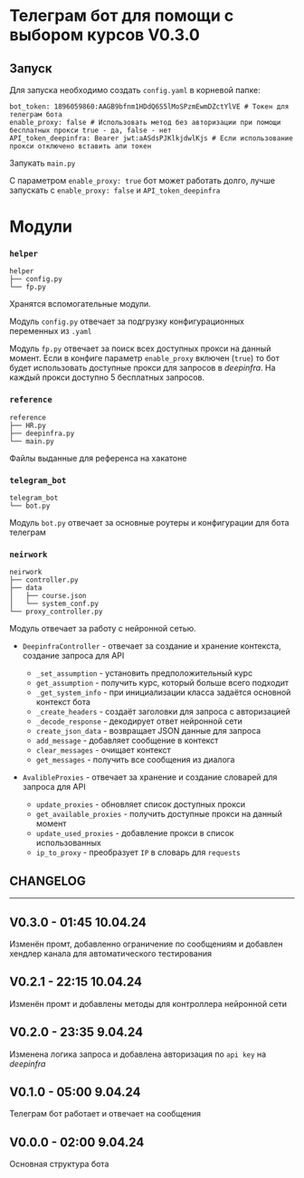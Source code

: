 # Телеграм бот для помощи с выбором курсов V0.3.0
## Запуск
Для запуска необходимо создать `config.yaml` в корневой папке:
```
bot_token: 1896059860:AAGB9bfnm1HDdQ6S5lMoSPzmEwmDZctYlVE # Токен для телеграм бота
enable_proxy: false # Использовать метод без авторизации при помощи бесплатных прокси true - да, false - нет
API_token_deepinfra: Bearer jwt:aASdsPJKlkjdwlKjs # Если использование прокси отключено вставить апи токен
```
Запукать `main.py`

С параметром `enable_proxy: true` бот может работать долго, 
лучше запускать с `enable_proxy: false` и `API_token_deepinfra`


# Модули
### `helper`
```
helper
├── config.py
└── fp.py
```
Хранятся вспомогательные модули.

Модуль `config.py` отвечает за подгрузку конфигурационных переменных из `.yaml`

Модуль `fp.py` отвечает за поиск всех доступных прокси на данный момент. 
Если в конфиге параметр `enable_proxy` включен (`true`) то бот будет использовать доступные прокси для запросов в *deepinfra*. 
На каждый прокси доступно 5 бесплатных запросов.
### `reference`
```
reference
├── HR.py
├── deepinfra.py
└── main.py
```
Файлы выданные для референса на хакатоне
### `telegram_bot`
```
telegram_bot
└── bot.py
```
Модуль `bot.py` отвечает за основные роутеры и конфигурации для бота телеграм
### `neirwork`
```
neirwork
├── controller.py
├── data
│   ├── course.json
│   └── system_conf.py
└── proxy_controller.py
```
Модуль отвечает за работу с нейронной сетью.

 - `DeepinfraController` - отвечает за создание и хранение контекста, создание запроса для API
   - `_set_assumption` - установить предположительный курс
   - `get_assumption` - получить курс, который больше всего подходит
   - `_get_system_info` - при инициализации класса задаётся основной контекст бота
   - `_create_headers` - создаёт заголовки для запроса с авторизацией
   - `_decode_response` - декодирует ответ нейронной сети
   - `create_json_data` - возвращает JSON данные для запроса
   - `add_message` - добавляет сообщение в контекст
   - `clear_messages` - очищает контекст
   - `get_messages` - получить все сообщения из диалога


 - `AvalibleProxies` - отвечает за хранение и создание словарей для запроса для API
   - `update_proxies` - обновляет список доступных прокси
   - `get_available_proxies` - получить доступные прокси на данный момент
   - `update_used_proxies` - добавление прокси в список использованных
   - `ip_to_proxy` - преобразует `IP` в словарь для `requests`

## CHANGELOG

---

## V0.3.0 - 01:45 10.04.24
Изменён промт, добавленно ограничение по сообщениям и добавлен хендлер канала для автоматического тестирования

## V0.2.1 - 22:15 10.04.24
Изменён промт и добавлены методы для контроллера нейронной сети

## V0.2.0 - 23:35 9.04.24
Изменена логика запроса и добавлена авторизация по `api key` на *deepinfra*

## V0.1.0 - 05:00 9.04.24
Телеграм бот работает и отвечает на сообщения

## V0.0.0 - 02:00 9.04.24
Основная структура бота
